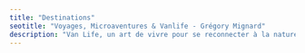 ```yaml
---
title: "Destinations"
seotitle: "Voyages, Microaventures & Vanlife - Grégory Mignard"
description: "Van Life, un art de vivre pour se reconnecter à la nature en famille."
---
```

